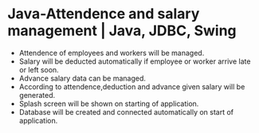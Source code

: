 # Java-Attendence and salary management | Java, JDBC, Swing
- Attendence of employees and workers will be managed.
- Salary will be deducted automatically if employee or worker arrive late or left soon.
- Advance salary data can be managed.
- According to attendence,deduction and advance given salary will be generated.
- Splash screen will be shown on starting of application.
- Database will be created and connected automatically on start of application.
